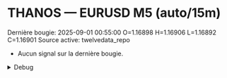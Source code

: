 # THANOS — EURUSD M5 (auto/15m)
Dernière bougie: 2025-09-01 00:55:00  O=1.16898  H=1.16906  L=1.16892  C=1.16901
Source active: twelvedata_repo

- Aucun signal sur la dernière bougie.

<details><summary>Debug</summary>

- TD_API_KEY manquant.

</details>